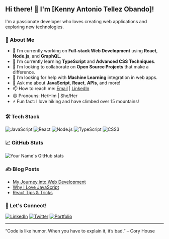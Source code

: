 ## Hi there! 👋 I'm [Kenny Antonio Tellez Obando]!

I'm a passionate developer who loves creating web applications and exploring new technologies.

### 🚀 About Me

- 🔭 I’m currently working on **Full-stack Web Development** using **React**, **Node.js**, and **GraphQL**.
- 🌱 I’m currently learning **TypeScript** and **Advanced CSS Techniques**.
- 👯 I’m looking to collaborate on **Open Source Projects** that make a difference.
- 🤔 I’m looking for help with **Machine Learning** integration in web apps.
- 💬 Ask me about **JavaScript**, **React**, **APIs**, and more!
- 📫 How to reach me: [Email](mailto:your.email@example.com) | [LinkedIn](https://linkedin.com/in/yourprofile)
- 😄 Pronouns: He/Him | She/Her
- ⚡ Fun fact: I love hiking and have climbed over 15 mountains!

### 🛠️ Tech Stack

![JavaScript](https://img.shields.io/badge/-JavaScript-F7DF1E?logo=javascript&logoColor=black&style=flat)
![React](https://img.shields.io/badge/-React-61DAFB?logo=react&logoColor=black&style=flat)
![Node.js](https://img.shields.io/badge/-Node.js-339933?logo=node.js&logoColor=white&style=flat)
![TypeScript](https://img.shields.io/badge/-TypeScript-007ACC?logo=typescript&logoColor=white&style=flat)
![CSS3](https://img.shields.io/badge/-CSS3-1572B6?logo=css3&logoColor=white&style=flat)

### 📈 GitHub Stats

![Your Name's GitHub stats](https://github-readme-stats.vercel.app/api?username=YourUsername&show_icons=true&theme=radical)

### ✍️ Blog Posts

- [My Journey into Web Development](https://yourblog.com/post1)
- [Why I Love JavaScript](https://yourblog.com/post2)
- [React Tips & Tricks](https://yourblog.com/post3)

### 💬 Let's Connect!

[![LinkedIn](https://img.shields.io/badge/-LinkedIn-0077B5?logo=linkedin&logoColor=white&style=flat)](https://linkedin.com/in/yourprofile)
[![Twitter](https://img.shields.io/badge/-Twitter-1DA1F2?logo=twitter&logoColor=white&style=flat)](https://twitter.com/yourprofile)
[![Portfolio](https://img.shields.io/badge/-Portfolio-FF5722?logo=website&logoColor=white&style=flat)](https://yourportfolio.com)

---
“Code is like humor. When you have to explain it, it’s bad.” – Cory House
